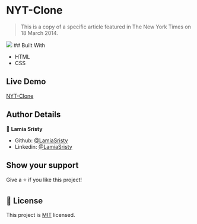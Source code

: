 # NYT-Clone
> This is a copy of a specific article featured in The New York Times on 18 March 2014.

<img src="images/nyt.png">
## Built With

- HTML
- CSS

## Live Demo

[NYT-Clone](https://rawcdn.githack.com/LamiaSristy/nytimes-clone/7d2a29e01ee9a7318f301de67f95a5e568b3ee5b/index.html)

## Author Details

👤 **Lamia Sristy**

- Github: [@LamiaSristy](https://github.com/LamiaSristy)
- Linkedin: [@LamiaSristy](https://www.linkedin.com/in/lamia-hemayet-sristy/)

## Show your support

Give a ⭐️ if you like this project!

## 📝 License

This project is [MIT](lic.url) licensed.

